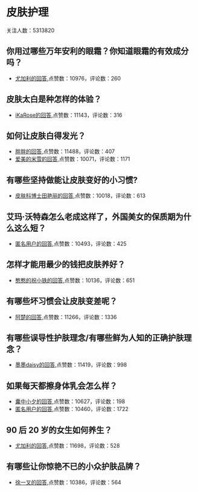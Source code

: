 #  皮肤护理 
关注人数：5313820
## 你用过哪些万年安利的眼霜？你知道眼霜的有效成分吗？
- [尤加利的回答](https://www.zhihu.com/question/56258106/answer/794548536),点赞数：10976，评论数：260
## 皮肤太白是种怎样的体验？
- [iKaRose的回答](https://www.zhihu.com/question/36169798/answer/632048378),点赞数：11143，评论数：316
## 如何让皮肤白得发光？
- [胖胖的回答](https://www.zhihu.com/question/40519288/answer/1563320332),点赞数：11488，评论数：407
- [爱美的米雪的回答](https://www.zhihu.com/question/40519288/answer/527025592),点赞数：10071，评论数：1171
## 有哪些坚持做能让皮肤变好的小习惯?
- [皮肤科博士田艳丽的回答](https://www.zhihu.com/question/269706064/answer/620487676),点赞数：10018，评论数：613
## 艾玛·沃特森怎么老成这样了，外国美女的保质期为什么这么短？
- [匿名用户的回答](https://www.zhihu.com/question/522125274/answer/-1900837534),点赞数：10493，评论数：425
## 怎样才能用最少的钱把皮肤养好？
- [憨憨的祝小铁的回答](https://www.zhihu.com/question/47089002/answer/1403509079),点赞数：10136，评论数：651
## 有哪些坏习惯会让皮肤变差呢？
- [阿楚的回答](https://www.zhihu.com/question/303996584/answer/931880205),点赞数：11266，评论数：1336
## 有哪些误导性护肤理念/有哪些鲜为人知的正确护肤理念？
- [墨墨daisy的回答](https://www.zhihu.com/question/31370246/answer/264779035),点赞数：11419，评论数：998
## 如果每天都擦身体乳会怎么样？
- [囊中小夕的回答](https://www.zhihu.com/question/282225899/answer/785607570),点赞数：10627，评论数：198
- [匿名用户的回答](https://www.zhihu.com/question/282225899/answer/429370125),点赞数：10460，评论数：1722
## 90 后 20 岁的女生如何养生？
- [尤加利的回答](https://www.zhihu.com/question/21909075/answer/446741039),点赞数：11698，评论数：528
## 有哪些让你惊艳不已的小众护肤品牌？
- [徐一叉的回答](https://www.zhihu.com/question/62426598/answer/525434064),点赞数：10386，评论数：564
